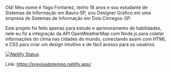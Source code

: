 Olá! Meu nome é Yago Fontanez, tenho 18 anos e sou estudante de Sistemas de Informação em Bauru-SP, sou Designer Gráfico em uma empresa de Sistemas de Informação em Dois Córregos-SP.


Este projeto foi feito apenas para estudo e aprimoramento de habilidades, nele eu fiz a integração da API OpenWeatherMap com Node.js para coletar informações do clima nas cidades do mundo, conectando assim com HTML e CSS para criar um design intuitivo e de fácil acesso para os usuários.


[![Netlify Status](https://api.netlify.com/api/v1/badges/9d75fe6e-d22e-4b07-bc04-cd8ef1b9549e/deploy-status)](https://app.netlify.com/sites/previssdotempo/deploys)


Link: https://previssdotempo.netlify.app/
